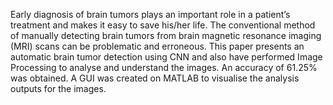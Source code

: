 Early diagnosis of brain tumors plays an important role in a patient’s treatment and makes it easy to save his/her life. The conventional method of manually detecting brain tumors from brain magnetic resonance imaging (MRI) scans can be problematic and erroneous. This paper presents an automatic brain tumor detection using CNN and also have performed Image Processing to analyse and understand the images. An accuracy of 61.25% was obtained. A GUI was created on MATLAB to visualise the analysis outputs for the images. 
